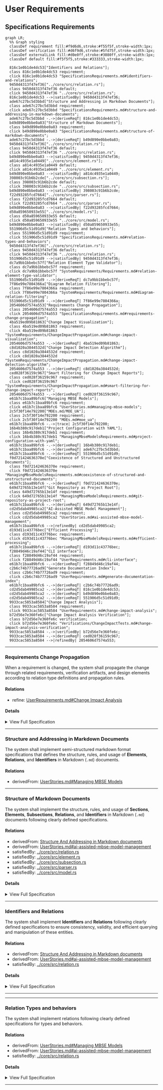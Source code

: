 # User Requirements

## Specifications Requirements
```mermaid
graph LR;
  %% Graph styling
  classDef requirement fill:#f9d6d6,stroke:#f55f5f,stroke-width:1px;
  classDef verification fill:#d6f9d6,stroke:#5fd75f,stroke-width:1px;
  classDef externalLink fill:#d0e0ff,stroke:#3080ff,stroke-width:1px;
  classDef default fill:#f5f5f5,stroke:#333333,stroke-width:1px;

  816c1e0b1de4dc53["Identifiers and Relations"];
  class 816c1e0b1de4dc53 requirement;
  click 816c1e0b1de4dc53 "SpecificationsRequirements.md#identifiers-and-relations";
  9450d4313f47ef36["../core/src/relation.rs"];
  class 9450d4313f47ef36 default;
  click 9450d4313f47ef36 "../core/src/relation.rs";
  816c1e0b1de4dc53 -->|satisfiedBy| 9450d4313f47ef36;
  ade67c27bc5d3bbd["Structure and Addressing in Markdown Documents"];
  class ade67c27bc5d3bbd requirement;
  click ade67c27bc5d3bbd "SpecificationsRequirements.md#structure-and-addressing-in-markdown-documents";
  ade67c27bc5d3bbd -.->|deriveReqT| 816c1e0b1de4dc53;
  b49d890e0bbe0a83["Structure of Markdown Documents"];
  class b49d890e0bbe0a83 requirement;
  click b49d890e0bbe0a83 "SpecificationsRequirements.md#structure-of-markdown-documents";
  ade67c27bc5d3bbd -.->|deriveReqT| b49d890e0bbe0a83;
  9450d4313f47ef36["../core/src/relation.rs"];
  class 9450d4313f47ef36 default;
  click 9450d4313f47ef36 "../core/src/relation.rs";
  b49d890e0bbe0a83 -->|satisfiedBy| 9450d4313f47ef36;
  a814c4935e1a0449["../core/src/element.rs"];
  class a814c4935e1a0449 default;
  click a814c4935e1a0449 "../core/src/element.rs";
  b49d890e0bbe0a83 -->|satisfiedBy| a814c4935e1a0449;
  398003c91b6b2cde["../core/src/subsection.rs"];
  class 398003c91b6b2cde default;
  click 398003c91b6b2cde "../core/src/subsection.rs";
  b49d890e0bbe0a83 -->|satisfiedBy| 398003c91b6b2cde;
  f22d93285fcd7664["../core/src/parser.rs"];
  class f22d93285fcd7664 default;
  click f22d93285fcd7664 "../core/src/parser.rs";
  b49d890e0bbe0a83 -->|satisfiedBy| f22d93285fcd7664;
  d50a859650933e55["../core/src/model.rs"];
  class d50a859650933e55 default;
  click d50a859650933e55 "../core/src/model.rs";
  b49d890e0bbe0a83 -->|satisfiedBy| d50a859650933e55;
  551906d5c51d91d9["Relation Types and behaviors"];
  class 551906d5c51d91d9 requirement;
  click 551906d5c51d91d9 "SpecificationsRequirements.md#relation-types-and-behaviors";
  9450d4313f47ef36["../core/src/relation.rs"];
  class 9450d4313f47ef36 default;
  click 9450d4313f47ef36 "../core/src/relation.rs";
  551906d5c51d91d9 -->|satisfiedBy| 9450d4313f47ef36;
  dc7a9bb1bbebc57f["Relation Element Type Validator"];
  class dc7a9bb1bbebc57f requirement;
  click dc7a9bb1bbebc57f "SystemRequirements/Requirements.md#relation-element-type-validator";
  551906d5c51d91d9 -.->|deriveReqT| dc7a9bb1bbebc57f;
  7f86e99e7804366a["Diagram Relation Filtering"];
  class 7f86e99e7804366a requirement;
  click 7f86e99e7804366a "SystemRequirements/Requirements.md#diagram-relation-filtering";
  551906d5c51d91d9 -.->|deriveReqT| 7f86e99e7804366a;
  2054606d7574a553["Requirements Change Propagation"];
  class 2054606d7574a553 requirement;
  click 2054606d7574a553 "SpecificationsRequirements.md#requirements-change-propagation";
  4ba519ed09b81863["Change Impact Visualization"];
  class 4ba519ed09b81863 requirement;
  click 4ba519ed09b81863 "SystemRequirements/ChangeImpactPropagation.md#change-impact-visualization";
  2054606d7574a553 -.->|deriveReqT| 4ba519ed09b81863;
  c8d1020a3844532d["Change Impact Detection Algorithm"];
  class c8d1020a3844532d requirement;
  click c8d1020a3844532d "SystemRequirements/ChangeImpactPropagation.md#change-impact-detection-algorithm";
  2054606d7574a553 -.->|deriveReqT| c8d1020a3844532d;
  ced028f36159c967["Smart Filtering for Change Impact Reports"];
  class ced028f36159c967 requirement;
  click ced028f36159c967 "SystemRequirements/ChangeImpactPropagation.md#smart-filtering-for-change-impact-reports";
  2054606d7574a553 -.->|deriveReqT| ced028f36159c967;
  e61b7c1baa89bfc6["Managing MBSE Models"];
  class e61b7c1baa89bfc6 requirement;
  click e61b7c1baa89bfc6 "UserStories.md#managing-mbse-models";
  2c5f30f14e792200["MOEs.md/MOE_UA"];
  class 2c5f30f14e792200 requirement;
  click 2c5f30f14e792200 "MOEs.md#moe_ua";
  e61b7c1baa89bfc6 -.->|trace| 2c5f30f14e792200;
  16b4b380c917deb1["Project Configuration with YAML"];
  class 16b4b380c917deb1 requirement;
  click 16b4b380c917deb1 "ManagingMbseModelsRequirements.md#project-configuration-with-yaml";
  e61b7c1baa89bfc6 -.->|deriveReqT| 16b4b380c917deb1;
  e61b7c1baa89bfc6 -.->|deriveReqT| ade67c27bc5d3bbd;
  e61b7c1baa89bfc6 -.->|deriveReqT| 551906d5c51d91d9;
  f0d721424636370e["Coexistence of Structured and Unstructured Documents"];
  class f0d721424636370e requirement;
  click f0d721424636370e "ManagingMbseModelsRequirements.md#coexistence-of-structured-and-unstructured-documents";
  e61b7c1baa89bfc6 -.->|deriveReqT| f0d721424636370e;
  649d72765b13e14f["Git Repository as Project Root"];
  class 649d72765b13e14f requirement;
  click 649d72765b13e14f "ManagingMbseModelsRequirements.md#git-repository-as-project-root";
  e61b7c1baa89bfc6 -.->|deriveReqT| 649d72765b13e14f;
  cd2d5dab49985ca2["AI-Assisted MBSE Model Management"];
  class cd2d5dab49985ca2 requirement;
  click cd2d5dab49985ca2 "UserStories.md#ai-assisted-mbse-model-management";
  e61b7c1baa89bfc6 -->|refinedBy| cd2d5dab49985ca2;
  d193d11c43776bec["Efficient Processing"];
  class d193d11c43776bec requirement;
  click d193d11c43776bec "ManagingMbseModelsRequirements.md#efficient-processing";
  e61b7c1baa89bfc6 -.->|deriveReqT| d193d11c43776bec;
  f28849d46c19af44["CLI interface"];
  class f28849d46c19af44 requirement;
  click f28849d46c19af44 "UserRequirements.md#cli-interface";
  e61b7c1baa89bfc6 -.->|deriveReqT| f28849d46c19af44;
  c2b6c74b77726ad9["Generate Documentation Index"];
  class c2b6c74b77726ad9 requirement;
  click c2b6c74b77726ad9 "UserRequirements.md#generate-documentation-index";
  e61b7c1baa89bfc6 -.->|deriveReqT| c2b6c74b77726ad9;
  cd2d5dab49985ca2 -.->|deriveReqT| 816c1e0b1de4dc53;
  cd2d5dab49985ca2 -.->|deriveReqT| b49d890e0bbe0a83;
  cd2d5dab49985ca2 -.->|deriveReqT| 551906d5c51d91d9;
  9933cac5853a8584["Change Impact Analysis"];
  class 9933cac5853a8584 requirement;
  click 9933cac5853a8584 "UserRequirements.md#change-impact-analysis";
  b72d56e7e360fe6c["Change Impact Analysis Verification"];
  class b72d56e7e360fe6c verification;
  click b72d56e7e360fe6c "Verifications/ChangeImpactTests.md#change-impact-analysis-verification";
  9933cac5853a8584 -.->|verifiedBy| b72d56e7e360fe6c;
  9933cac5853a8584 -.->|deriveReqT| ced028f36159c967;
  9933cac5853a8584 -->|refinedBy| 2054606d7574a553;
```
---

### Requirements Change Propagation

When a requirement is changed, the system shall propagate the change through related requirements, verification artifacts, and design elements according to relation type definitions and propagation rules.

#### Relations
  * refine: [UserRequirements.md#Change Impact Analysis](UserRequirements.md#change-impact-analysis)

#### Details


<details>
<summary>View Full Specification</summary>


## Change Impact Propagation in Requirements

Requirements are interconnected through relations, and changes to a requirement may affect related requirements, verification methods, design specifications, or software components.

Changes propagate based on the relation type, which determines the impact direction and scope.

Changes to high-level requirements cascade down to implementation.
Verification artifacts must be marked for revalidation to reflect changes.
Automated tools should flag all impacted requirements for review.

### Relation Categories for Change Propagation

For change propagation purposes, relations can be categorized into several groups:

1. **Hierarchical Relations** - Changes propagate from parent to child elements (contain, derivedFrom, refinedBy)
2. **Satisfaction Relations** - Changes to requirements affect implementations (satisfiedBy)
3. **Verification Relations** - Changes to requirements invalidate verifications (verifiedBy)
4. **Traceability Relations** - No change propagation, for documentation only (trace)

---


## Change Propagation Mechanism

When a requirement changes, impact analysis must be conducted based on its relations. The following mechanism ensures traceability and controlled updates.

- Identify Impacted Relations
  - When a requirement is modified, check its Relations subsection to identify linked elements.
- Determine Change Propagation Scope
  - Apply the rules in Relation Types and Change Propagation Rules to assess whether the change affects child requirements, design artifacts, verification, or other linked documents.
- Invalidate Affected Elements
  - If a related element is impacted, flag it for review.  
  - Example: If a requirement verified by a test changes, the test must be reviewed.
- Require Re-validation or Re-design
  - If changes affect satisfaction (e.g., code or architecture), update the relevant design.  
  - If changes affect verification, update test cases or validation documents.
- If a change results in a requirement being merged, split, or removed, update its Relations to maintain traceability.

## Examples of Change Propagation


### Parent-Child Requirement Change

```markdown

---

### Parent Requirement
This requirement defines a high-level system constraint.

#### Relations
  * contain: [Child Requirement](#child-requirement)


---

### Child Requirement
This requirement defines additional functionality.

```

If Parent Requirement changes, Child Requirement must be reviewed and updated.


---

### Requirement Satisfied by a Design Specification

```markdown

---

### Functional Requirement

The system shall process transactions within 500ms.

#### Relations
  * satisfiedBy: [architecture/system_design.md/Performance Constraints](architecture/system_design.md#performance-constraints)
```

If Functional Requirement changes, Performance Constraints in the architecture document must be updated.



---

### Requirement Verified by a Test

```

---

### Safety Requirement

The system shall shut down if temperature exceeds 100°C.

#### Relations
  * verifiedBy: [test_cases/safety_verification.md/Overheat Shutdown Test](test_cases/safety_verification.md#overheat-shutdown-test)

```

If Safety Requirement changes, the Overheat Shutdown Test must be reviewed for update and executed again for verification.



---

### Example of Multi-Level Change Propagation in Requirements

The following analysis explains how a **change in the requirement**  propagates through multiple levels of related requirements, impacting their definitions, design artifacts, and verification processes.

---

```
### Root Requirement: System Power Management

The system shall implement power-saving mechanisms to optimize battery usage.  

---

### Power Saving Mode

The system shall activate power-saving mode when the battery level drops below 20%.  

#### Relations
  * deriveFrom: [System Power Management](#system-power-management)
  * satisfiedBy: [software/power_control.md](software/power_control.md)
  * verifiedBy: [test_cases/power_saving.md](test_cases/power_saving.md)

---

### CPU Power Reduction

The system shall reduce CPU frequency by 30% in power-saving mode.  

#### Relations
  * deriveFrom: [Power Saving Mode](#power-saving-mode)
  * satisfiedBy: [firmware/cpu_manager.md](firmware/cpu_manager.md)
  * verifiedBy: [test_cases/cpu_throttling.md](test_cases/cpu_throttling.md)

---

### Screen Brightness Adjustment

The system shall reduce screen brightness by 40% in power-saving mode.  

#### Relations
  * deriveFrom: [Power Saving Mode](#power-saving-mode)
  * verifiedBy: [test_cases/screen_brightness.md](test_cases/screen_brightness.md)

---

### Battery Optimization

The system shall disable non-essential background services when battery levels drop below 15%.  

#### Relations
  * deriveFrom: [System Power Management](#system-power-management)
  * satisfiedBy: [software/battery_manager.md](software/battery_manager.md)
  * verifiedBy: [test_cases/battery_saving.md](test_cases/battery_saving.md)

---

### Network Power Optimization
The system shall reduce network polling frequency when battery levels drop below 15%.  

#### Relations
  * deriveFrom: [Battery Optimization](#battery-optimization)
  * satisfiedBy: [software/network_manager.md](software/network_manager.md)
```

**Power Saving Mode** requirment has been changed to:
>The system shall activate power-saving mode when the battery level drops below 30%.


Change Propagation Flow:
1. A **change** in **Power Saving Mode** flows **downward** to **CPU Power Reduction**.
2. A **change** in **Power Saving Mode** flows **downward** to **Screen Brightness Adjustment**.
3. Additionally, all **satisfiedBy** and **verifiedBy** relations from affected requirements must be reviewed:
   - **Power Saving Mode** → **software/power_control.md** (implementation) & **test_cases/power_saving.md** (verification).  
   - **CPU Power Reduction** → **firmware/cpu_manager.md** (implementation) & **test_cases/cpu_throttling.md** (verification).  
   - **Screen Brightness Adjustment** → **[test_cases/screen_brightness.md** (verification).  


Mermaid diagram showing relations:
```mermaid
flowchart TD;
    %% Define Classes
    classDef requirement fill:#D0E0FF,stroke:#0066FF,stroke-width:2px;
    classDef implementation fill:#DFFFD0,stroke:#009900,stroke-width:2px;
    classDef verification fill:#FFF7B3,stroke:#CC9900,stroke-width:2px;

    %% Requirements Hierarchy
    A[System Power Management]:::requirement
    A -->|deriveReqt| B[Power Saving Mode]:::requirement
    B -->|deriveReqt| C[CPU Power Reduction]:::requirement
    B -->|deriveReqt| D[Screen Brightness Adjustment]:::requirement
    A -->|deriveReqt| E[Battery Optimization]:::requirement 
    E -->|deriveReqt| G[Network Power Optimization]:::requirement

    %% Implementations (Satisfied By)
    B -->|satisfiedBy| SB1[software/power_control.md]:::implementation
    C -->|satisfiedBy| SB2[firmware/cpu_manager.md]:::implementation
    E -->|satisfiedBy| SB3[software/battery_manager.md]:::implementation
    G -->|satisfiedBy| SB4[software/network_manager.md]:::implementation

    %% Verifications (Verified By)
    B -->|verifiedBy| VB1[test_cases/power_saving.md]:::verification
    C -->|verifiedBy| VB2[test_cases/cpu_throttling.md]:::verification
    D -->|verifiedBy| VB3[test_cases/screen_brightness.md]:::verification
    E -->|verifiedBy| VB4[test_cases/battery_saving.md]:::verification
```

Legend:
- **🟦 Requirements (Blue)** → Directly from your provided requirements.  
- **🟩 Implementations (Green)** → Only **satisfiedBy** links
- **🟨 Verifications (Yellow)** → Only **verifiedBy** links

Change propagation flow diagram:
```mermaid
flowchart TD;
    %% Define Classes
    classDef requirement fill:#D0E0FF,stroke:#0066FF,stroke-width:2px;
    classDef implementation fill:#DFFFD0,stroke:#009900,stroke-width:2px;
    classDef verification fill:#FFF7B3,stroke:#CC9900,stroke-width:2px;
    classDef changed fill:#FFDD57,stroke:#FF7700,stroke-width:2px;
    classDef impacted fill:#FFAAAA,stroke:#FF0000,stroke-width:2px;
    classDef validate fill:#E0D0FF,stroke:#6600CC,stroke-width:2px;

    %% Change Propagation Paths
    B[Power Saving Mode]
    B -->|Impacts| A[CPU Power Reduction]:::impacted
    B -->|Impacts| D[Screen Brightness Adjustment]:::impacted

    %% Impact on Implementation (Code / Design)
    B -->|Requires Update| SB1[software/power_control.md]:::implementation
    A -->|Requires Update| SB2[firmware/cpu_manager.md]:::implementation


    %% Impact on Verification (Test Cases)
    B -->|Revalidate + Maybe Requires Update| VB1[test_cases/power_saving.md]:::verification
    D -->|Revalidate + Maybe Requires Update| VB3[test_cases/screen_brightness.md]:::verification
    A -->|Revalidate + Maybe Requires Update| VB4[test_cases/cpu_throttling.md]:::verification
    

    %% Arrange Classes
    class C changed;
    class A,B,D,E,G impacted;
    class SB1,SB2,SB3,SB4 implementation;
    class VB1,VB2,VB3,VB4 verification;
    class V validate;


```

</details>

---

### Structure and Addressing in Markdown Documents

The system shall implement semi-structured markdown format specifications that defines the structure, rules, and usage of **Elements**, **Relations**, and **Identifiers** in Markdown (`.md`) documents. 

#### Relations
  * derivedFrom: [UserStories.md#Managing MBSE Models](UserStories.md#managing-mbse-models)

---

### Structure of Markdown Documents

The system shall implement the structure, rules, and usage of **Sections**, **Elements**, **Subsections**, **Relations**, and **Identifiers** in Markdown (`.md`) documents following clearly defined specifications.

#### Relations
  * derivedFrom: [Structure And Addressing in Markdown documents](#structure-and-addressing-in-markdown-documents)  
  * derivedFrom: [UserStories.md#ai-assisted-mbse-model-management](UserStories.md#ai-assisted-mbse-model-management)
  * satisfiedBy: [../core/src/relation.rs](../core/src/relation.rs)
  * satisfiedBy: [../core/src/element.rs](../core/src/element.rs)
  * satisfiedBy: [../core/src/subsection.rs](../core/src/subsection.rs)      
  * satisfiedBy: [../core/src/parser.rs](../core/src/parser.rs)
  * satisfiedBy: [../core/src/model.rs](../core/src/model.rs)    

#### Details

<details>
<summary>View Full Specification</summary>


## Sections in Markdown Documents

A **Section** is used for grouping of similar requirements for easier management and visualizations. It starts with a `##` header and includes all system elements under that header until the next header of the same or higher hierarchy.

## Elements in Markdown Documents

An **Element** is a uniquely identifiable system element within a Markdown document. It starts with a `###` header and includes all content under that header until the next header of the same or higher hierarchy.

### Structure of an Element

1. **Element Header**
  - The `###` header defines the start of an element.
  - The text of the `###` header serves as the **element name**.
  - The element name must be unique within the same document to ensure unambiguous references.

2. **Element Content**
  - The element includes all content under the `###` header until:
    - The next `###` header, or
    - A higher-level header (`##`, `#`), or
    - The end of the document.
  - The content can include:
    - Text
    - Subheaders (e.g., `####`)
    - Bullet points, code blocks, tables, etc.


## Rules for Elements

1. **Header Format**:
   - An element must start with a 3 `###` header.
   - The `###` header text must not be empty.

2. **Uniqueness**:
   - Element names must be unique within the same file.
 
3. **Nested Subheaders**:
   - Subheaders within an element defined with 4 header (e.g., `####`) are part of the same element and do not create new elements.

4. **No Overlapping Content**:
   - Content in an element belongs exclusively to that element and cannot overlap with another.




### Examples of Elements

Single Element:
```markdown


### My Element

This is the content of My Element.

#### Subsection
Additional details about My Element.
```

Multiple Elements:
```


### Element One

This is the content of Element One.



### Element Two

This is the content of Element Two.
```

Nested Subheaders:
```


### Main Element
This is the main element content.

#### Subsection
Details about the subsection.

#### Another Subsection
More details about another subsection.
```



### Invalid Cases

Element headers empty:
```
###
```

Headers not unique within the same document:
```




### Duplicate
Content of the first duplicate.



### Duplicate
Content of the second duplicate.
```


## Sections in Markdown Documents

A **Section** is used for grouping of similar requirements for easier management and visualizations. It starts with a `##` header and includes all system elements under that header until the next header of the same or higher hierarchy.

## Elements in Markdown Documents

An **Element** is a uniquely identifiable system element within a Markdown document. It starts with a `###` header and includes all content under that header until the next header of the same or higher hierarchy.

### Structure of an Element

1. **Element Header**
  - The `###` header defines the start of an element.
  - The text of the `###` header serves as the **element name**.
  - The element name must be unique within the same document to ensure unambiguous references.

2. **Element Content**
  - The element includes all content under the `###` header until:
    - The next `###` header, or
    - A higher-level header (`##`, `#`), or
    - The end of the document.
  - The content can include:
    - Text
    - Subheaders (e.g., `####`)
    - Bullet points, code blocks, tables, etc.


## Rules for Elements

1. **Header Format**:
   - An element must start with a 3 `###` header.
   - The `###` header text must not be empty.

2. **Uniqueness**:
   - Element names must be unique within the same file.
 
3. **Nested Subheaders**:
   - Subheaders within an element defined with 4 header (e.g., `####`) are part of the same element and do not create new elements.

4. **No Overlapping Content**:
   - Content in an element belongs exclusively to that element and cannot overlap with another.

### Examples of Elements

Single Element:
```markdown


### My Element

This is the content of My Element.

#### Subsection
Additional details about My Element.
```

Multiple Elements:
```


### Element One

This is the content of Element One.



### Element Two

This is the content of Element Two.
```

Nested Subheaders:
```


### Main Element
This is the main element content.

#### Subsection
Details about the subsection.

#### Another Subsection
More details about another subsection.
```



### Invalid Cases

Element headers empty:
```
###
```

Headers not unique within the same document:
```

### Duplicate
Content of the first duplicate.


### Duplicate
Content of the second duplicate.
```

## Subsections in Markdown documents

An element may contain different **Subsections**, some of which are strictly defined, while others allow free-form content.
- **Reserved Subsections**: These subsections follow a predefined structure.
- **Other Subsections**: These allow additional descriptive or supporting information.

Subsections starts with the `#### Subsection Name` and ends either with new element or next subsection.
Subsection must be located **within an element chunk**.

The `#### ` header marks the beginning of the subsection.
It must appear directly within an element chunk, **following** the `###` header of the parent element and any preceding content, including previous subsections.
Each element chunk can have **at most one** `#### SubsectionName` subsection where 'SubsectionName' is a unique name of the subsection within an element.

The reserved subsections are:
 * Relations
 * Details
 * Properties
 * Metadata
 
Those have defines structure that must be followed.


### Details Subsection

Must be defined with a level 4 header: `#### Details`.

When parsing `#### Details` subsections, any markdown headers or elements within <details>...</details> tags are skipped.

The **#### Details** subsection within an element provides additional information directly related to the main requirement text.

- Content within the **Details** subsection is considered an **extension of the requirement text**.
- Any statements in the **Details** subsection hold the same validity as the main requirement text.

###  Relations Subsection

Must be defined with a level 4 header: `#### Relations`.

Duplicate relation entries within the same `#### Relations` subsection are not allowed.

### Metadata Subsection

Must be defined with a level 4 header: `#### Metadata`.

The metadata section of an element follows these rules:
1. Contains properties in list format: `* property_name: property_value`
2. Property entries are listed as bullet points (`*`), with **two spaces** (`  *`) of indentation followed by property_name + ': ' + property_value.
3. May include any custom properties, not just `type`

#### Reserved Properties

The following properties have special meaning:

- `type`: Defines the element type
  
- Additional reserved properties may be defined in future releases

#### Supported Element Types

Element types are identified through a reserved "type" metadata property. The following types are supported:
1. **requirement**: System requirment
2. **user-requirement**: User requirement
3. **verification**: For verification tests and validation procedures
4. **test-verification**: For verification tests and validation procedures
5. **analysis-verification**: For verification tests and validation procedures
6. **inspection-verification**: For verification tests and validation procedures
7. **demonstration-verification**: For verification tests and validation procedures
8. **other**: Custom element types defined by users

#### Type Determination

The type of an element is determined through the following process:

1. If a `#### Metadata` subsection exists and includes a `type` property, use that value
2. If no type is specified, default to `user-requirement`, if document is in the root of `specifications` folder, otherwise to `requirement` type.
3. Future versions may add more built-in types as needed

#### Example Metadata Section

```markdown

### My Element

This is a verification element.

#### Metadata
  * type: verification
  * priority: high
  * owner: team-a

#### Relations
* verifies: [Some Requirement](#some-requirement)
```

```markdown

### My Element

This is a verification element.

#### Details

Some details.

#### Metadata
  * type: verification
  * priority: high
  * owner: team-a

#### Relations
  * verifies: [Some Requirement](#some-requirement)
```

#### Verification Type Categories

The following verification types are supported:

1. **Default Verification Type**
   - `verification` - Verification through testing (equivalent to `test-verification`)

2. **Specific Verification Types**
   - `test-verification` - Explicit verification through testing with documented test procedures
   - `analysis-verification` - Verification through formal analysis of documentation or code
   - `inspection-verification` - Verification through formal inspection or review
   - `demonstration-verification` - Verification through demonstration in a realistic environment

These verification types align with standard systems engineering verification methods:
- **Test**: Verification through formal testing according to documented test procedures with expected outcomes
- **Analysis**: Verification through systematic analysis of artifacts without physical testing
- **Inspection**: Verification through examination of documentation, code, or physical components
- **Demonstration**: Verification through showing functionality in an operational-like environment


The appropriate verification type should be selected based on the nature of the requirement:
- **Test**: Verification through formal testing according to documented test procedures with expected outcomes
- **Analysis**: Verification through systematic analysis of artifacts without physical testing
- **Inspection**: Verification through examination of documentation, code, or physical components
- **Demonstration**: Verification through showing functionality in an operational-like environment

The appropriate verification type should be selected based on the nature of the requirement:
- **Test-verification**: Used when formal test procedures with expected outcomes are required
- **Analysis-verification**: Used when requirements can be verified through analysis of documentation or code
- **Inspection-verification**: Used when requirements can be verified through review of artifacts
- **Demonstration-verification**: Used when requirements can be verified by demonstrating functionality



</details>

---

### Identifiers and Relations

The system shall implement  **Identifiers** and **Relations** following clearly defined specifications to ensure consistency, validity, and efficient querying and manipulation of these entities.

#### Relations
  * derivedFrom: [Structure And Addressing in Markdown documents](#structure-and-addressing-in-markdown-documents)
  * derivedFrom: [UserStories.md#ai-assisted-mbse-model-management](UserStories.md#ai-assisted-mbse-model-management)  
  * satisfiedBy: [../core/src/relation.rs](../core/src/relation.rs)

#### Details

<details>
<summary>View Full Specification</summary>

## Identifiers in Markdown Documents

An **identifier** consists of a path following a filename with an extension (e.g., `file.md`) and optionally  **element** name (fragment).  

Every **element** in the system has unique identifier that depends on document it appears in, path of the document, and element name (fragment).

## Identifier in markdown document can be of several types

-**Identifier**
  - An internal system element reference with fragment, pointing to specific elements within markdown documents.
  - Used for element-to-element relations (e.g., `derivedFrom`, `verifiedBy`, `verify`)
  - **Example**: `"file.md#element-name"`
- **ExternalUrl**
  - An external URL represented as a string.
  - Used for references to external resources
  - **Example**: `"https://example.com"`
- **InternalPath**
  - An internal filesystem file path without fragment, pointing to implementation files.
  - Used for satisfaction and traceability relations (e.g., `satisfiedBy`, `satisfy`, `trace`)
  - **Example**: `"../core/src/diagrams.rs"`
  
  
### Identifier Path Resolution Rules

- If an identifier **starts with `/`**, it is considered relative to the **git repository root folder**.
- If an identifier **does not start with `/`**, it is considered **relative** to the path of the document in which it appears.

Each **identifier** must uniquely reference either:
  - A **file**, or
  - An **element within a file**.

#### Identifier Path Resolution Examples

Assuming the **<git repository root> folder** is `project` and a file exists at `/path/to/project/documents/File1.md`:

| Identifier | Resolves to | Type  |
|------------|------------|-----------|
| `File2.md` | `project/documents/File2.md` | InternalPath |
| `subfolder/File3.md` | `project/documents/subfolder/File3.md` | InternalPath |
| `../File4.md` | `project/File4.md` | InternalPath |
| `/project/File4.md` | `project/File4.md` | InternalPath |
| `https://example.com` | `https://example.com` | ExternalUrl |
| `../Requirments#element-name` | `project/Requirments#element-name` | Identifier |

---

### Identifier Form Variations and Examples

System recognises 2 kinds of identifier that may appear in documents and relations:
 * Simple identifiers
 * GitHub-style Markdown Link Identifiers


Both Simple identifier and link part of GitHub-style markdown identifier can be etiher internal internal paths or external links (eg. starting with known scheme eg. https://)
 
 
When parsing identifiers, both styles are nomarlized into the same form used internally by the system.

As part of normailization process, element names are converted to **GitHub-style anchor link** fragments which are internal identifer representations:
  - Convert to **lowercase**.
  - Replace **spaces with hyphens (`-`)**.
  - Remove **disallowed characters**.
  - Remove **leading and trailing whitespace**.


#### 1. Simple Identifiers

Plain file or element references, following the path resolution rules.


Examples:

- File only identifier found in the document '<git repository root>/path/to/document.md'
```
file.md
```
  - Normalized to '<git repository root>/path/to/file.md'

- File with an element fragment in the document '<git repository root>/path/to/document.md':  
```
file.md#element name
```
  - Normalized to '<git repository root>/path/to/file.md#element-name'

- Relative path with an element fragment in the document '<git repository root>/path/to/document.md':  
```
../relative_path/file.md#element name
```
  - Normalized to '<git repository root>/path/file.md#element-name'

- Element name fragment only (within the same file) in the document '<git repository root>/path/to/document.md':  
```
#element name
```
  - Normalized to '<git repository root>/path/to/document.md#element-name'
  
  
- Relative path with the element fragment with special characters in the document '<git repository root>/path/to/document.md':
```
path/file.md#My Element (Draft)
```
  - Normalized to '<git repository root>/path/to/path/file.md##my-element-draft'
  

- Absolute path with the element fragment in any document:
```
/path/file.md#Elements
```
  - Normalized to '<git repository root>/path/file.md#elements'
  
       
#### 2. GitHub-style Markdown Link Identifiers

A valid GitHub-style Markdown link to a file or a fragment within a file.
Identifier is considered the **link** part of the markdown link: everything inside '(identifier)'.

Once link part is obtained from GitHub-style Markdown link, it is following same rules for normalization as **simple identifiers**. 
   
Examples:

- File link in '<git repository root>/path/to/document.md':  
```
[Specification](documents/specification.md)
```
  - Normalized to '<git repository root>/path/to/path/documents/specification.md'

- Fragment link in '<git repository root>/path/to/document.md':  :  
```
[My Element](documents/specification.md#my-element)
```
  - Normalized to '<git repository root>/path/to/path/documents/specification.md#my-element'

---


##  Relations in Markdown Documents

The `#### Relations` subsection specifies associations between elements, files, or other resources, forming the logical and dependency structure of the model.  

The `#### Relations` subsection:
- Is a dedicated part of an **element** section in Markdown document.
- Starts with the `#### Relations` header.
- Contains a list of relations in a specific format.


The `#### Relations` subsection must be located within an element chunk.
Each element chunk can have at most one `#### Relations` subsection.

The `#### Relations` header marks the beginning of the subsection.

The `#### Relations` subsection must appear directly within an element  chunk.
It must follow the `###` header of the parent element and any preceding content.


### Relation Structure

- Relation entries are listed as bullet points (`*`), with **two spaces** (`  *`) of indentation.

####  **Relation Format**
   - Relations follow this format:
     ```
     * relationType: **identifier**
     ```
   - Example:
     ```
     * dependsOn: [Element2](#element2)
     ```

####  **Relation Type**
   - Specifies the type of the relationship.
   - Allowed characters: `[a-zA-Z]`
   - Minimum length: **2 characters**  
   - Maximum length: **80 characters**  
   - Must be one of the predefined, case-sensitive types


####  **Target Identifier**
   - Specifies the target of the relation.
   - Must be a valid **Simple Identifier** or **Git Valid Markdown Link Identifier** as defined in this document.



---

### Examples of `#### Relations`

#### 1. **Simple Relations**
```markdown


### My Element
This is the content of My Element.

#### Relations
  * dependsOn: [Element2](#element2)
  * relatedTo: [path/to/anotherFile.md/Section3](path/to/anotherFile.html#section3)
  * uses: [file.md](file.html)
```

#### 2. **Relations with Special Characters**
```markdown


### API v2.0
Details about API version 2.0.

#### Relations
  * satisfies: [documents/specification.md#API: v2.0](documents/specification.html#api-v20)

```

#### 3. **Relation to an Element in the Same File**
If the referenced element exists within the same file, the identifier can be a fragment only.

```markdown

#### Relations
  * extends: [Another Section](#another-section)
```

#### 4. **Relative Path Relations**
If the referenced file is located in a subfolder relative to the current document, use a relative path.
```markdown

#### Relations
  * derive: [subfolder/details.md#refined-section](subfolder/details.html#refined-section)

```

#### 5. **Absolute Path Relations**

If the reference starts with /, it points to a file or element relative to the git repository root folder.

```markdown

#### Relations
  * verifiedBy: [/specifications.md#verification-steps](/specifications.html#verification-steps)

```

#### 6. **Invalid Relations Example**

```markdown

This element contains invalid relation entries.

#### Relations
  * derivedFrom: [Element2](#element2)
* InvalidEntry
* : MissingRelationType
  * trace: [path/to/file.md](path/to/file.html)
```

## Identifier Usage in Relations

Identifiers are used in relations to reference files or specific elements within files. Examples:

1. **Relation to a File**:
   ```markdown
   #### Relations
     * satisfiedBy: [documents/specification.md](documents/specification.html)
   ```
    
2. **Relation to an Element**:
   ```markdown
   #### Relations
     * derivedFrom: [documents/specification.md/section one](documents/specification.html#section-one)
   ```
   

## Validation rules

The system must validate relation usage according to these rules:
- Only the relation types defined in this registry are allowed
- Relations should connect elements of appropriate types
- Circular dependencies should be detected and reported
- Duplicate relation entries of same type and target are not allowed
- **Identifier** targets (with fragments) must reference existing elements in markdown documents
- **InternalPath** targets (without fragments) must reference existing files in the filesystem
- **ExternalUrl** targets are not validated for existence
      

</details>

---

---

### Relation Types and behaviors

The system shall implement relations following clearly defined specifications for types and behaviors.

#### Relations
  * derivedFrom: [UserStories.md#Managing MBSE Models](UserStories.md#managing-mbse-models)
  * derivedFrom: [UserStories.md#ai-assisted-mbse-model-management](UserStories.md#ai-assisted-mbse-model-management)  
  * satisfiedBy: [../core/src/relation.rs](../core/src/relation.rs)

#### Details

<details>
<summary>View Full Specification</summary>


## Relation Type Definition

A relation type in Reqvire:
- Defines a semantic connection between elements
- Specifies the directionality of the relationship
- Determines change propagation behavior
- May have an opposite/inverse relation type

## Core Concepts

### Relation Usage Categories

Relations are categorized by their usage in different system functions:

1. **Diagram Rendering** - Relations that are rendered in visual diagrams to avoid duplicate arrows
   - Only one relation from each opposite pair is shown (e.g., `contain` but not `containedBy`)
   - Defined in DIAGRAM_RELATIONS list: `contain`, `derive`, `refinedBy`, `satisfiedBy`, `verifiedBy`, `trace`

2. **Change Propagation** - Relations through which changes propagate to dependent elements
   - When an element changes, impact flows through these relation types
   - Defined in IMPACT_PROPAGATION_RELATIONS list: `contain`, `derive`, `refinedBy`, `satisfiedBy`, `verifiedBy`

## Comprehensive Relation Type Table

| Relation Type | Opposite Type | Diagram Rendering | Change Propagation | Description |
|---------------|---------------|-------------------|-------------------|-------------|
| **containedBy** | contain | No | No | Links a child element to its containing parent element |
| **contain** | containedBy | Yes | Yes | Links a parent element to the child elements it contains |
| **derivedFrom** | derive | No | No | Links a child element to the parent element it is derived from |
| **derive** | derivedFrom | Yes | Yes | Links a parent element to child elements derived from it |
| **refine** | refinedBy | No | No | Links a child element to parent elements that it refines |
| **refinedBy** | refine | Yes | Yes | Links a parent element to a child element that refines it with more details |
| **satisfiedBy** | satisfy | Yes | Yes | Links a requirement to elements that satisfy it |
| **satisfy** | satisfiedBy | No | No | Links an implementation to the requirement it satisfies |
| **verifiedBy** | verify | Yes | Yes | Links a requirement to verification artifacts |
| **verify** | verifiedBy | No | No | Links a verification artifact to the requirement it verifies |
| **trace** | None | Yes | No | Establishes a trace relationship without change propagation |

## Relation Categories

Relations are grouped into logical categories based on their semantic meaning:

### 1. Parent-Child Hierarchical Relations

These relations define hierarchical structures within the model:

- **containedBy/contain**: Physical or logical containment hierarchy
- **derivedFrom/derive**: Derivation of elements from higher-level elements
- **refine/refinedBy**: Refinement relationships adding more detail

### 2. Satisfaction Relations

These relations connect requirements to implementations:

- **satisfiedBy/satisfy**: Links requirements to design, code, or architectural elements

### 3. Verification Relations

These relations connect requirements to verification elements:

- **verifiedBy/verify**: Links requirements to tests, validations, or other verification artifacts

### 4. Traceability Relations

These relations establish lightweight connections for documentation:

- **trace**: Simple non-directional traceability without strong semantic meaning or change propagation

## Change Impact Rules

When an element changes, the impact propagates according to these rules:

1. **Hierarchical Changes**:
   - Changes to parent elements propagate to all children
   - This includes containment, derivation, and refinement relationships

2. **Requirement Changes**:
   - Changes to requirements propagate to all satisfying implementations
   - Changes to requirements invalidate all verifications

3. **Implementation Changes**:
   - Changes to implementations rarely propagate upward to requirements
   - Implementations should be updated to maintain satisfaction

4. **Verification Changes**:
   - Changes to verification artifacts generally don't propagate
   - Verification updates may be needed after requirement changes

5. **Trace Relationships**:
   - Changes do not propagate through trace relationships
   - Trace relationships are used for documentation and discovery purposes only
   
</details>

---
